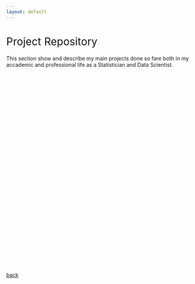 ```yaml
---
layout: default
---
```


# Project Repository

This section show and describe my main projects done so fare both in my accademic and professional life as a Statistician and Data Scientist.

<!-- Bubble Chart Container -->
<div id="bubble-chart" style="width: 100%; height: 500px; margin-bottom: 2em;"></div>

<script>
    // Fetch data and create bubble chart
    fetch('/assets/data/Projects_v2.json')
        .then(response => response.json())
        .then(data => {
            // Create traces for each domain
            const domains = [...new Set(data.map(item => item.Domain))];
            const traces = domains.map(domain => {
                const domainData = data.filter(item => item.Domain === domain);
                return {
                    x: domainData.map(item => item.Year),
                    y: domainData.map(item => item["# Line of Code"]),
                    mode: 'markers',
                    name: domain,
                    text: domainData.map(item => item.Name),
                    marker: {
                        size: domainData.map(item => item.Months * 5), // Scale bubble size
                        sizemode: 'area',
                        sizeref: 2 * Math.max(...domainData.map(item => item.Months)) / (40**2),
                        sizemin: 4
                    },
                    hovertemplate: 
                        '<b>%{text}</b><br>' +
                        'Year: %{x}<br>' +
                        'Lines of Code: %{y}<br>' +
                        'Months: %{marker.size/5}<br>' +
                        '<extra></extra>'
                };
            });

            const layout = {
                margin: { t: 20, r: 20, b: 40, l: 60 },
                xaxis: {
                    title: 'Year',
                    gridcolor: 'lightgray',
                    zerolinecolor: 'lightgray',
                    showgrid: false
                },
                yaxis: {
                    title: 'Lines of Code',
                    gridcolor: 'lightgray',
                    zerolinecolor: 'lightgray',
                    showgrid: false
                },
                hovermode: 'closest',
                showlegend: false,
                paper_bgcolor: 'rgba(0,0,0,0)',
                plot_bgcolor: 'rgba(0,0,0,0)',
                autosize: true
            };

            Plotly.newPlot('bubble-chart', traces, layout, {responsive: true});
        })
        .catch(error => console.error('Error loading chart data:', error));
</script>

<div id="projects-container"></div>

<script>
    // Fetch and display projects
    fetch('/assets/data/projects.json')
        .then(response => response.json())
        .then(projects => {
            const container = document.getElementById('projects-container');
            
            // Group projects by year
            const projectsByYear = projects.reduce((acc, project) => {
                const year = project.Year.toString();
                if (!acc[year]) {
                    acc[year] = [];
                }
                acc[year].push(project);
                return acc;
            }, {});

            // Sort years in descending order
            const sortedYears = Object.keys(projectsByYear).sort((a, b) => b - a);

            // Create HTML for each year
            sortedYears.forEach(year => {
                const yearSection = document.createElement('div');
                yearSection.className = 'year-section';
                yearSection.innerHTML = `<h2>${year}</h2>`;

                // For 2018, put Insurance-based Recommender System first
                if (year === '2018') {
                    const otherProjects = projectsByYear[year].filter(p => p.Name !== 'Insurance-based Recommender System');
                    const insuranceProject = projectsByYear[year].find(p => p.Name === 'Insurance-based Recommender System');
                    
                    // Display Insurance project first
                    if (insuranceProject) {
                        const projectDiv = document.createElement('div');
                        projectDiv.className = 'project-card';
                        projectDiv.innerHTML = `
                            <h3>${insuranceProject.Name}</h3>
                            <p><strong>Description:</strong> ${insuranceProject.Description}</p>
                            <p><strong>Domain:</strong> ${insuranceProject.Domain}</p>
                            <p><strong>Stakeholder:</strong> ${insuranceProject.Stakeholder}</p>
                            <p><strong>Programming Languages:</strong> ${insuranceProject["Programming Languages"]}</p>
                            <p><strong>Tools:</strong> ${insuranceProject.Tools}</p>
                            <p><strong>Algorithms:</strong> ${insuranceProject.Algorithms}</p>
                        `;
                        yearSection.appendChild(projectDiv);
                    }

                    // Display other projects after
                    otherProjects.forEach(project => {
                        const projectDiv = document.createElement('div');
                        projectDiv.className = 'project-card';
                        projectDiv.innerHTML = `
                            <h3>${project.Name}</h3>
                            <p><strong>Description:</strong> ${project.Description}</p>
                            <p><strong>Domain:</strong> ${project.Domain}</p>
                            <p><strong>Stakeholder:</strong> ${project.Stakeholder}</p>
                            <p><strong>Programming Languages:</strong> ${project["Programming Languages"]}</p>
                            <p><strong>Tools:</strong> ${project.Tools}</p>
                            <p><strong>Algorithms:</strong> ${project.Algorithms}</p>
                        `;
                        yearSection.appendChild(projectDiv);
                    });
                } else {
                    // For other years, display projects in original order
                    projectsByYear[year].forEach(project => {
                        const projectDiv = document.createElement('div');
                        projectDiv.className = 'project-card';
                        projectDiv.innerHTML = `
                            <h3>${project.Name}</h3>
                            <p><strong>Description:</strong> ${project.Description}</p>
                            <p><strong>Domain:</strong> ${project.Domain}</p>
                            <p><strong>Stakeholder:</strong> ${project.Stakeholder}</p>
                            <p><strong>Programming Languages:</strong> ${project["Programming Languages"]}</p>
                            <p><strong>Tools:</strong> ${project.Tools}</p>
                            <p><strong>Algorithms:</strong> ${project.Algorithms}</p>
                        `;
                        yearSection.appendChild(projectDiv);
                    });
                }

                container.appendChild(yearSection);
            });
        })
        .catch(error => console.error('Error loading projects:', error));
</script>

<style>
    h1 {
        font-weight: normal;
    }
    .year-section {
        margin-bottom: 2em;
    }
    .project-card {
        border: 1px solid #ddd;
        border-radius: 8px;
        padding: 1em;
        margin: 1em 0;
        background-color: #f9f9f9;
    }
    .project-card h3 {
        margin-top: 0;
        color: #333;
    }
    .project-card p {
        margin: 0.5em 0;
    }
</style>

[back](../)